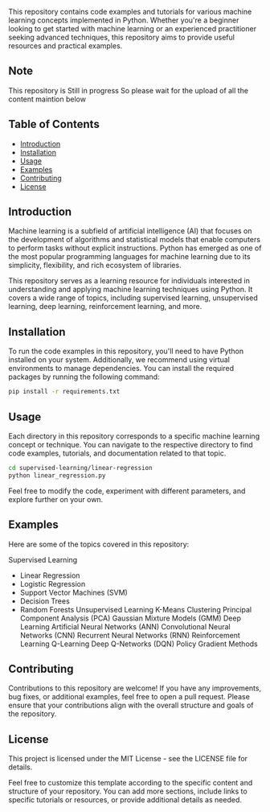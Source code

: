 This repository contains code examples and tutorials for various machine learning concepts implemented in Python. Whether you're a beginner looking to get started with machine learning or an experienced practitioner seeking advanced techniques, this repository aims to provide useful resources and practical examples.

## Note 
This repository is Still in progress So please wait for the upload of all the content maintion below

## Table of Contents

- [Introduction](#introduction)
- [Installation](#installation)
- [Usage](#usage)
- [Examples](#examples)
- [Contributing](#contributing)
- [License](#license)

## Introduction

Machine learning is a subfield of artificial intelligence (AI) that focuses on the development of algorithms and statistical models that enable computers to perform tasks without explicit instructions. Python has emerged as one of the most popular programming languages for machine learning due to its simplicity, flexibility, and rich ecosystem of libraries.

This repository serves as a learning resource for individuals interested in understanding and applying machine learning techniques using Python. It covers a wide range of topics, including supervised learning, unsupervised learning, deep learning, reinforcement learning, and more.

## Installation

To run the code examples in this repository, you'll need to have Python installed on your system. Additionally, we recommend using virtual environments to manage dependencies. You can install the required packages by running the following command:

```bash
pip install -r requirements.txt
```

## Usage

Each directory in this repository corresponds to a specific machine learning concept or technique. You can navigate to the respective directory to find code examples, tutorials, and documentation related to that topic.

```bash
cd supervised-learning/linear-regression
python linear_regression.py
```
Feel free to modify the code, experiment with different parameters, and explore further on your own.

## Examples

Here are some of the topics covered in this repository:

Supervised Learning
 - Linear Regression
 - Logistic Regression
 - Support Vector Machines (SVM)
 - Decision Trees
 - Random Forests
Unsupervised Learning
  K-Means Clustering
  Principal Component Analysis (PCA)
  Gaussian Mixture Models (GMM)
Deep Learning
  Artificial Neural Networks (ANN)
  Convolutional Neural Networks (CNN)
  Recurrent Neural Networks (RNN)
Reinforcement Learning
  Q-Learning
  Deep Q-Networks (DQN)
  Policy Gradient Methods



## Contributing

Contributions to this repository are welcome! If you have any improvements, bug fixes, or additional examples, feel free to open a pull request. Please ensure that your contributions align with the overall structure and goals of the repository.

## License
This project is licensed under the MIT License - see the LICENSE file for details.

Feel free to customize this template according to the specific content and structure of your repository. You can add more sections, include links to specific tutorials or resources, or provide additional details as needed.
